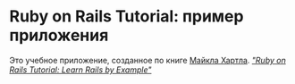 # Ruby on Rails Tutorial: пример приложения

Это учебное приложение, созданное по книге [Майкла Хартла](http://michaelhartl.com/).
[*"Ruby on Rails Tutorial: Learn Rails by Example"*](http://railstutorial.org/)
 

